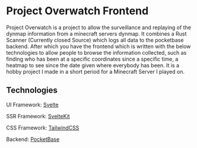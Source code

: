 # Project Overwatch Frontend

Project Overwatch is a project to allow the surveillance and replaying of the dynmap information from a minecraft servers dynmap. It combines a Rust Scanner (Currently closed Source) which logs all data to the pocketbase backend. After which you have the frontend which is written with the below technologies to allow people to browse the information collected, such as finding who has been at a specific coordinates since a specific time, a heatmap to see since the date given where everybody has been. It is a hobby project I made in a short period for a Minecraft Server I played on.

## Technologies

UI Framework: [Svelte](https://svelte.dev/)

SSR Framework: [SvelteKit](https://kit.svelte.dev/)

CSS Framework: [TailwindCSS](https://tailwindcss.com/)

Backend: [PocketBase](https://pocketbase.io)
